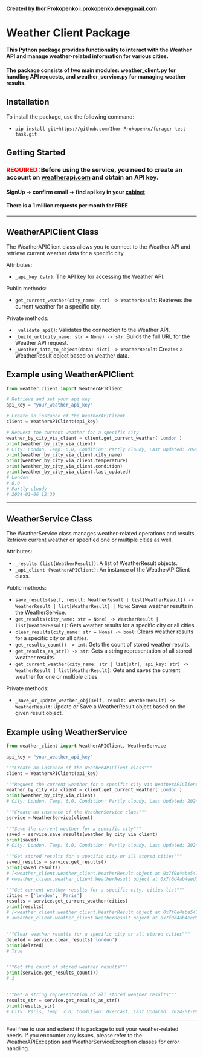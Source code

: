 #### Created by Ihor Prokopenko <i.prokopenko.dev@gmail.com>

# Weather Client Package
#### This Python package provides functionality to interact with the Weather API and manage weather-related information for various cities. 
#### The package consists of two main modules: weather_client.py for handling API requests, and weather_service.py for managing weather results.

## Installation
To install the package, use the following command:

- ```pip install git+https://github.com/Ihor-Prokopenko/forager-test-task.git```

## Getting Started
### <span style="color:red">REQUIRED</span> :Before using the service, you need to create an account on [weatherapi.com](https://www.weatherapi.com/) and obtain an API key.

#### SignUp -> confirm email -> find api key in your [cabinet](https://www.weatherapi.com/my/)

#### There is a 1 million requests per month for FREE

***

## WeatherAPIClient Class
The WeatherAPIClient class allows you to connect to the Weather API and retrieve current weather data for a specific city.

Attributes:
- `_api_key (str)`: The API key for accessing the Weather API.

Public methods:
- `get_current_weather(city_name: str) -> WeatherResult`: Retrieves the current weather for a specific city.

Private methods:
- `_validate_api()`: Validates the connection to the Weather API.
- `_build_url(city_name: str = None) -> str`: Builds the full URL for the Weather API request.
- `_weather_data_to_object(data: dict) -> WeatherResult`: Creates a WeatherResult object based on weather data.

## Example using WeatherAPIClient
```python
from weather_client import WeatherAPIClient

# Retrieve and set your api key
api_key = "your_weather_api_key"

# Create an instance of the WeatherAPIClient
client = WeatherAPIClient(api_key)

# Request the current weather for a specific city
weather_by_city_via_client = client.get_current_weather('London')
print(weather_by_city_via_client)
# City: London, Temp: 6.0, Condition: Partly cloudy, Last Updated: 2024-01-06 12:30
print(weather_by_city_via_client.city_name)
print(weather_by_city_via_client.temperature)
print(weather_by_city_via_client.condition)
print(weather_by_city_via_client.last_updated)
# London
# 6.0
# Partly cloudy
# 2024-01-06 12:30
```

***

## WeatherService Class

The WeatherService class manages weather-related operations and results. Retrieve current weather or specified one or multiple cities as well.

Attributes:

- `_results (list[WeatherResult])`: A list of WeatherResult objects.
- `_api_client (WeatherAPIClient)`: An instance of the WeatherAPIClient class.

Public methods:

- `save_results(self, result: WeatherResult | list[WeatherResult]) -> WeatherResult | list[WeatherResult] | None`: Saves weather results in the WeatherService.
- `get_results(city_name: str = None) -> WeatherResult | list[WeatherResult]`: Gets weather results for a specific city or all cities.
- `clear_results(city_name: str = None) -> bool`: Clears weather results for a specific city or all cities.
- `get_results_count() -> int`: Gets the count of stored weather results.
- `get_results_as_str() -> str`: Gets a string representation of all stored weather results.
- `get_current_weather(city_name: str | list[str], api_key: str) -> WeatherResult | list[WeatherResult]`: Gets and saves the current weather for one or multiple cities.

Private methods:
- `_save_or_update_weather_obj(self, result: WeatherResult) -> WeatherResult`: Update or Save a WeatherResult object based on the given result object.

## Example using WeatherService
```python
from weather_client import WeatherAPIClient, WeatherService

api_key = "your_weather_api_key"

"""Create an instance of the WeatherAPIClient class"""
client = WeatherAPIClient(api_key)

"""Request the current weather for a specific city via WeatherAPIClient"""
weather_by_city_via_client = client.get_current_weather('London')
print(weather_by_city_via_client)
# City: London, Temp: 6.0, Condition: Partly cloudy, Last Updated: 2024-01-06 12:30

"""Create an instance of the WeatherService class"""
service = WeatherService(client)

"""Save the current weather for a specific city"""
saved = service.save_results(weather_by_city_via_client)
print(saved)
# City: London, Temp: 6.0, Condition: Partly cloudy, Last Updated: 2024-01-06 12:30

"""Get stored results for a specific city or all stored cities"""
saved_results = service.get_results()
print(saved_results)
# [<weather_client.weather_client.WeatherResult object at 0x7f0d4abe5410>,
# <weather_client.weather_client.WeatherResult object at 0x7f0d4ab4eed0>]

"""Get current weather results for a specific city, cities list"""
cities = ['london', 'Paris']
results = service.get_current_weather(cities)
print(results)
# [<weather_client.weather_client.WeatherResult object at 0x7f0d4abe5410>,
# <weather_client.weather_client.WeatherResult object at 0x7f0d4ab4eed0>]


"""Clear weather results for a specific city or all stored cities"""
deleted = service.clear_results('london')
print(deleted)
# True


"""Get the count of stored weather results"""
print(service.get_results_count())
# 1


"""Get a string representation of all stored weather results"""
results_str = service.get_results_as_str()
print(results_str)
# City: Paris, Temp: 7.0, Condition: Overcast, Last Updated: 2024-01-06 13:00
```

***

Feel free to use and extend this package to suit your weather-related needs. If you encounter any issues, please refer to the WeatherAPIException and WeatherServiceException classes for error handling.